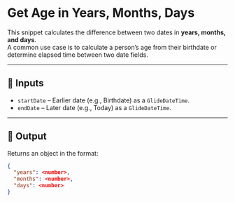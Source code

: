 # Get Age in Years, Months, Days  

This snippet calculates the difference between two dates in **years, months, and days**.  
A common use case is to calculate a person’s age from their birthdate or determine elapsed time between two date fields.  

---

## 🔹 Inputs  
- `startDate` – Earlier date (e.g., Birthdate) as a `GlideDateTime`.  
- `endDate` – Later date (e.g., Today) as a `GlideDateTime`.  

---

## 🔹 Output  
Returns an object in the format:  

```json
{
  "years": <number>,
  "months": <number>,
  "days": <number>
}
